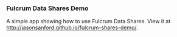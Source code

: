 ### Fulcrum Data Shares Demo

A simple app showing how to use Fulcrum Data Shares. View it at http://jasonsanford.github.io/fulcrum-shares-demo/.
